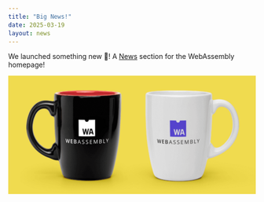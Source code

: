 ```yaml
---
title: "Big News!"
date: 2025-03-19
layout: news
---
```


We launched something new 🎉! A [News](/news/) section for the WebAssembly homepage!

![Two cups with the WebAssembly logo](wasm-cups.png)